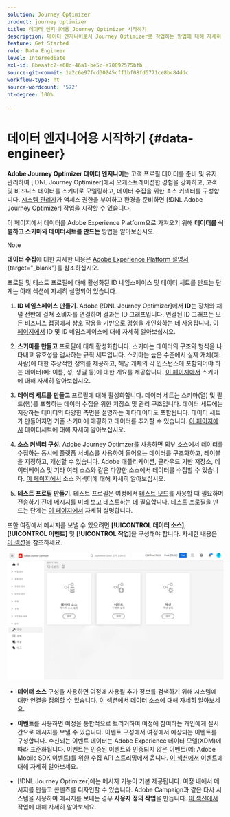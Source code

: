 ```yaml
---
solution: Journey Optimizer
product: journey optimizer
title: 데이터 엔지니어용 Journey Optimizer 시작하기
description: 데이터 엔지니어로서 Journey Optimizer로 작업하는 방법에 대해 자세히 알아보세요.
feature: Get Started
role: Data Engineer
level: Intermediate
exl-id: 8beaafc2-e68d-46a1-be5c-e70892575bfb
source-git-commit: 1a2c6e97fcd30245cff1bf08fd5771ce8bc84ddc
workflow-type: ht
source-wordcount: '572'
ht-degree: 100%

---
```


# 데이터 엔지니어용 시작하기 {#data-engineer}

**Adobe Journey Optimizer 데이터 엔지니어**&#x200B;는 고객 프로필 데이터를 준비 및 유지 관리하여 [!DNL Journey Optimizer]에서 오케스트레이션한 경험을 강화하고, 고객 및 비즈니스 데이터를 스키마로 모델링하고, 데이터 수집을 위한 소스 커넥터를 구성합니다. [시스템 관리자](administrator.md)가 액세스 권한을 부여하고 환경을 준비하면 [!DNL Adobe Journey Optimizer] 작업을 시작할 수 있습니다.


이 페이지에서 데이터를 Adobe Experience Platform으로 가져오기 위해 **데이터를 식별하고 스키마와 데이터세트를 만드는** 방법을 알아보십시오.

>[!NOTE]
>
>**데이터 수집**&#x200B;에 대한 자세한 내용은 [Adobe Experience Platform 설명서](https://experienceleague.adobe.com/docs/experience-platform/ingestion/home.html?lang=ko){target="_blank"}를 참조하십시오.

프로필 및 테스트 프로필에 대해 활성화된 ID 네임스페이스 및 데이터 세트를 만드는 단계는 아래 섹션에 자세히 설명되어 있습니다.

1. **ID 네임스페이스 만들기**. Adobe [!DNL Journey Optimizer]에서 **ID**&#x200B;는 장치와 채널 전반에 걸쳐 소비자를 연결하며 결과는 ID 그래프입니다. 연결된 ID 그래프는 모든 비즈니스 접점에서 상호 작용을 기반으로 경험을 개인화하는 데 사용됩니다.  [이 페이지에서](../../audience/get-started-identity.md) ID 및 ID 네임스페이스에 대해 자세히 알아보십시오.

1. **스키마를 만들고** 프로필에 대해 활성화합니다. 스키마는 데이터의 구조와 형식을 나타내고 유효성을 검사하는 규칙 세트입니다. 스키마는 높은 수준에서 실제 개체(예: 사람)에 대한 추상적인 정의를 제공하고, 해당 개체의 각 인스턴스에 포함되어야 하는 데이터(예: 이름, 성, 생일 등)에 대한 개요를 제공합니다.  [이 페이지에서](../../data/get-started-schemas.md) 스키마에 대해 자세히 알아보십시오.

1. **데이터 세트를 만들고** 프로필에 대해 활성화합니다. 데이터 세트는 스키마(열) 및 필드(행)를 포함하는 데이터 수집을 위한 저장소 및 관리 구조입니다. 데이터 세트에는 저장하는 데이터의 다양한 측면을 설명하는 메타데이터도 포함됩니다. 데이터 세트가 만들어지면 기존 스키마에 매핑하고 데이터를 추가할 수 있습니다. [이 페이지에서](../../data/get-started-datasets.md) 데이터세트에 대해 자세히 알아보십시오.

1. **소스 커넥터 구성**. Adobe Journey Optimzer를 사용하면 외부 소스에서 데이터를 수집하는 동시에 플랫폼 서비스를 사용하여 들어오는 데이터를 구조화하고, 레이블을 지정하고, 개선할 수 있습니다. Adobe 애플리케이션, 클라우드 기반 저장소, 데이터베이스 및 기타 여러 소스와 같은 다양한 소스에서 데이터를 수집할 수 있습니다. [이 페이지에서](../get-started-sources.md) 소스 커넥터에 대해 자세히 알아보십시오.

1. **테스트 프로필 만들기**. 테스트 프로필은 여정에서 [테스트 모드](../../building-journeys/testing-the-journey.md)를 사용할 때 필요하며 전송하기 전에 [메시지를 미리 보고 테스트하는 데](../../content-management/preview-test.md) 필요합니다. 테스트 프로필을 만드는 단계는 [이 페이지에서](../../audience/creating-test-profiles.md) 자세히 설명합니다.


또한 여정에서 메시지를 보낼 수 있으려면 **[!UICONTROL 데이터 소스]**, **[!UICONTROL 이벤트]** 및 **[!UICONTROL 작업]**&#x200B;을 구성해야 합니다. 자세한 내용은 [이 섹션](../../configuration/about-data-sources-events-actions.md)을 참조하세요.

![](../assets/admin-menu.png)

* **데이터 소스** 구성을 사용하면 여정에 사용될 추가 정보를 검색하기 위해 시스템에 대한 연결을 정의할 수 있습니다. [이 섹션에서](../../datasource/about-data-sources.md) 데이터 소스에 대해 자세히 알아보세요.

* **이벤트**&#x200B;를 사용하면 여정을 통합적으로 트리거하여 여정에 참여하는 개인에게 실시간으로 메시지를 보낼 수 있습니다. 이벤트 구성에서 여정에서 예상되는 이벤트를 구성합니다. 수신되는 이벤트 데이터는 Adobe Experience 데이터 모델(XDM)에 따라 표준화됩니다. 이벤트는 인증된 이벤트와 인증되지 않은 이벤트(예: Adobe Mobile SDK 이벤트)를 위한 수집 API 스트리밍에서 옵니다. [이 섹션에서](../../event/about-events.md) 이벤트에 대해 자세히 알아보세요.

* [!DNL Journey Optimizer]에는 메시지 기능이 기본 제공됩니다. 여정 내에서 메시지를 만들고 콘텐츠를 디자인할 수 있습니다. Adobe Campaign과 같은 타사 시스템을 사용하여 메시지를 보내는 경우 **사용자 정의 작업**&#x200B;을 만듭니다. [이 섹션에서](../../action/action.md) 작업에 대해 자세히 알아보세요.
